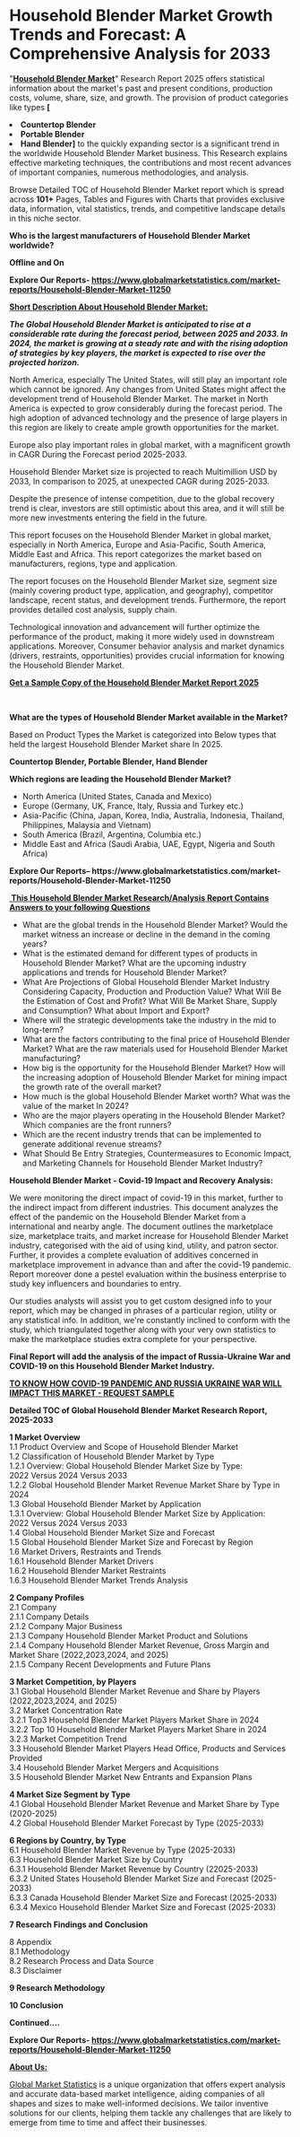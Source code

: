 <H1>Household Blender Market Growth Trends and Forecast: A Comprehensive Analysis for 2033</H1><p>"<strong><a href="https://www.globalmarketstatistics.com/market-reports/Household-Blender-Market-11250">Household Blender Market</a></strong>" Research Report 2025 offers statistical information about the market's past and present conditions, production costs, volume, share, size, and growth. The provision of product categories like types&nbsp;<strong>[<li>Countertop Blender<li>Portable Blender<li>Hand Blender]</strong>&nbsp;to the quickly expanding sector is a significant trend in the worldwide Household Blender Market business. This Research explains effective marketing techniques, the contributions and most recent advances of important companies, numerous methodologies, and analysis.</p><p>Browse Detailed TOC of Household Blender Market report which is spread across&nbsp;<strong>101+</strong>&nbsp;Pages, Tables and Figures with Charts that provides exclusive data, information, vital statistics, trends, and competitive landscape details in this niche sector.</p><p><strong>Who is the largest manufacturers of Household Blender Market worldwide?</strong></p><p><strong>Offline and On</strong></p><p><strong>Explore Our Reports-&nbsp;<a href="https://www.globalmarketstatistics.com/market-reports/Household-Blender-Market-11250">https://www.globalmarketstatistics.com/market-reports/Household-Blender-Market-11250</a></strong></p><p><strong><u>Short Description About Household Blender Market:</u></strong></p><p><strong><em>The Global Household Blender Market is anticipated to rise at a considerable rate during the forecast period, between 2025 and 2033. In 2024, the market is growing at a steady rate and with the rising adoption of strategies by key players, the market is expected to rise over the projected horizon.</em></strong></p><p>North America, especially The United States, will still play an important role which cannot be ignored. Any changes from United States might affect the development trend of Household Blender Market. The market in North America is expected to grow considerably during the forecast period. The high adoption of advanced technology and the presence of large players in this region are likely to create ample growth opportunities for the market.</p><p>Europe also play important roles in global market, with a magnificent growth in CAGR During the Forecast period 2025-2033.</p><p>Household Blender Market size is projected to reach Multimillion USD by 2033, In comparison to 2025, at unexpected CAGR during 2025-2033.</p><p>Despite the presence of intense competition, due to the global recovery trend is clear, investors are still optimistic about this area, and it will still be more new investments entering the field in the future.</p><p>This report focuses on the Household Blender Market in global market, especially in North America, Europe and Asia-Pacific, South America, Middle East and Africa. This report categorizes the market based on manufacturers, regions, type and application.</p><p>The report focuses on the Household Blender Market size, segment size (mainly covering product type, application, and geography), competitor landscape, recent status, and development trends. Furthermore, the report provides detailed cost analysis, supply chain.</p><p>Technological innovation and advancement will further optimize the performance of the product, making it more widely used in downstream applications. Moreover, Consumer behavior analysis and market dynamics (drivers, restraints, opportunities) provides crucial information for knowing the Household Blender Market.</p><p><strong><u>Get a Sample Copy of the Household Blender Market Report 2025</u></strong></p><p>&nbsp;</p><p><strong>What are the types of Household Blender Market available in the Market?</strong></p><p>Based on Product Types the Market is categorized into Below types that held the largest Household Blender Market share In 2025.</p><p><strong>Countertop Blender, Portable Blender, Hand Blender</strong></p><p><strong>Which regions are leading the Household Blender Market?</strong></p><ul><li>North America (United States, Canada and Mexico)</li><li>Europe (Germany, UK, France, Italy, Russia and Turkey etc.)</li><li>Asia-Pacific (China, Japan, Korea, India, Australia, Indonesia, Thailand, Philippines, Malaysia and Vietnam)</li><li>South America (Brazil, Argentina, Columbia etc.)</li><li>Middle East and Africa (Saudi Arabia, UAE, Egypt, Nigeria and South Africa)</li></ul><p><strong>Explore Our Reports&ndash;&nbsp;https://www.globalmarketstatistics.com/market-reports/Household-Blender-Market-11250</strong></p><p><strong><u>&nbsp;This Household Blender Market Research/Analysis Report Contains Answers to your following Questions</u></strong></p><ul><li>What are the global trends in the Household Blender Market? Would the market witness an increase or decline in the demand in the coming years?</li><li>What is the estimated demand for different types of products in Household Blender Market? What are the upcoming industry applications and trends for Household Blender Market?</li><li>What Are Projections of Global Household Blender Market Industry Considering Capacity, Production and Production Value? What Will Be the Estimation of Cost and Profit? What Will Be Market Share, Supply and Consumption? What about Import and Export?</li><li>Where will the strategic developments take the industry in the mid to long-term?</li><li>What are the factors contributing to the final price of Household Blender Market? What are the raw materials used for Household Blender Market manufacturing?</li><li>How big is the opportunity for the Household Blender Market? How will the increasing adoption of Household Blender Market for mining impact the growth rate of the overall market?</li><li>How much is the global Household Blender Market worth? What was the value of the market In 2024?</li><li>Who are the major players operating in the Household Blender Market? Which companies are the front runners?</li><li>Which are the recent industry trends that can be implemented to generate additional revenue streams?</li><li>What Should Be Entry Strategies, Countermeasures to Economic Impact, and Marketing Channels for Household Blender Market Industry?</li></ul><p><strong>Household Blender Market - Covid-19 Impact and Recovery Analysis:</strong></p><p>We were monitoring the direct impact of covid-19 in this market, further to the indirect impact from different industries. This document analyzes the effect of the pandemic on the Household Blender Market from a international and nearby angle. The document outlines the marketplace size, marketplace traits, and market increase for Household Blender Market industry, categorised with the aid of using kind, utility, and patron sector. Further, it provides a complete evaluation of additives concerned in marketplace improvement in advance than and after the covid-19 pandemic. Report moreover done a pestel evaluation within the business enterprise to study key influencers and boundaries to entry.</p><p>Our studies analysts will assist you to get custom designed info to your report, which may be changed in phrases of a particular region, utility or any statistical info. In addition, we're constantly inclined to conform with the study, which triangulated together along with your very own statistics to make the marketplace studies extra complete for your perspective.</p><p><strong>Final Report will add the analysis of the impact of Russia-Ukraine War and COVID-19 on this Household Blender Market Industry.</strong></p><p><strong><u><a href="https://www.globalmarketstatistics.com/market-reports/Household-Blender-Market-11250">TO KNOW HOW COVID-19 PANDEMIC AND RUSSIA UKRAINE WAR WILL IMPACT THIS MARKET - REQUEST SAMPLE</a></u></strong></p><p><strong>Detailed TOC of Global Household Blender Market Research Report, 2025-2033</strong></p><p><strong>1 Market Overview</strong><br /> 1.1 Product Overview and Scope of Household Blender Market<br /> 1.2 Classification of Household Blender Market by Type<br /> 1.2.1 Overview: Global Household Blender Market Size by Type: 2022&nbsp;Versus 2024 Versus 2033<br /> 1.2.2 Global Household Blender Market Revenue Market Share by Type in 2024<br /> 1.3 Global Household Blender Market by Application<br /> 1.3.1 Overview: Global Household Blender Market Size by Application: 2022&nbsp;Versus 2024 Versus 2033<br /> 1.4 Global Household Blender Market Size and Forecast<br /> 1.5 Global Household Blender Market Size and Forecast by Region<br /> 1.6 Market Drivers, Restraints and Trends<br /> 1.6.1 Household Blender Market Drivers<br /> 1.6.2 Household Blender Market Restraints<br /> 1.6.3 Household Blender Market Trends Analysis</p><p><strong>2 Company Profiles</strong><br /> 2.1 Company<br /> 2.1.1 Company Details<br /> 2.1.2 Company Major Business<br /> 2.1.3 Company Household Blender Market Product and Solutions<br /> 2.1.4 Company Household Blender Market Revenue, Gross Margin and Market Share (2022,2023,2024, and 2025)<br /> 2.1.5 Company Recent Developments and Future Plans</p><p><strong>3 Market Competition, by Players</strong><br /> 3.1 Global Household Blender Market Revenue and Share by Players (2022,2023,2024, and 2025)<br /> 3.2 Market Concentration Rate<br /> 3.2.1 Top3 Household Blender Market Players Market Share in 2024<br /> 3.2.2 Top 10 Household Blender Market Players Market Share in 2024<br /> 3.2.3 Market Competition Trend<br /> 3.3 Household Blender Market Players Head Office, Products and Services Provided<br /> 3.4 Household Blender Market Mergers and Acquisitions<br /> 3.5 Household Blender Market New Entrants and Expansion Plans</p><p><strong>4 Market Size Segment by Type</strong><br /> 4.1 Global Household Blender Market Revenue and Market Share by Type (2020-2025)<br /> 4.2 Global Household Blender Market Forecast by Type (2025-2033)</p><p><strong>6 Regions by Country, by Type</strong><br /> 6.1 Household Blender Market Revenue by Type (2025-2033)<br /> 6.3 Household Blender Market Size by Country<br /> 6.3.1 Household Blender Market Revenue by Country (22025-2033)<br /> 6.3.2 United States Household Blender Market Size and Forecast (2025-2033)<br /> 6.3.3 Canada Household Blender Market Size and Forecast (2025-2033)<br /> 6.3.4 Mexico Household Blender Market Size and Forecast (2025-2033)</p><p><strong>7 Research Findings and Conclusion</strong></p><p>8 Appendix<br /> 8.1 Methodology<br /> 8.2 Research Process and Data Source<br /> 8.3 Disclaimer</p><p><strong>9 Research Methodology</strong></p><p><strong>10 Conclusion</strong></p><p><strong>Continued&hellip;.</strong></p><p><strong>Explore Our Reports-&nbsp;<a href="https://www.globalmarketstatistics.com/market-reports/Household-Blender-Market-11250">https://www.globalmarketstatistics.com/market-reports/Household-Blender-Market-11250</a></strong></p><p><strong><u>About Us:</u></strong></p><p><a href="https://www.globalmarketstatistics.com/">Global Market Statistics</a> is a unique organization that offers expert analysis and accurate data-based market intelligence, aiding companies of all shapes and sizes to make well-informed decisions. We tailor inventive solutions for our clients, helping them tackle any challenges that are likely to emerge from time to time and affect their businesses.</p><p>&nbsp;</p>
